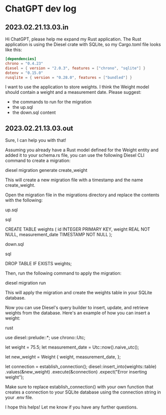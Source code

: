 # ChatGPT dev log

## 2023.02.21.13.03.in

Hi ChatGPT, please help me expand my Rust application.
The Rust application is using the Diesel crate with SQLite, so my Cargo.toml file looks like this:
```toml
[dependencies]
chrono = "0.4.23"
diesel = { version = "2.0.3", features = ["chrono", "sqlite"] }
dotenv = "0.15.0"
rusqlite = { version = "0.28.0", features = ["bundled"] }
```
I want to use the application to store weights. I think the Weight model should contain a weight and a measurement date.
Please suggest:
- the commands to run for the migration
- the up.sql
- the down.sql content

## 2023.02.21.13.03.out

Sure, I can help you with that!

Assuming you already have a Rust model defined for the Weight entity and added it to your schema.rs file, you can use the following Diesel CLI command to create a migration:

diesel migration generate create_weight

This will create a new migration file with a timestamp and the name create_weight.

Open the migration file in the migrations directory and replace the contents with the following:

up.sql

sql

CREATE TABLE weights (
    id INTEGER PRIMARY KEY,
    weight REAL NOT NULL,
    measurement_date TIMESTAMP NOT NULL
);

down.sql

sql

DROP TABLE IF EXISTS weights;

Then, run the following command to apply the migration:

diesel migration run

This will apply the migration and create the weights table in your SQLite database.

Now you can use Diesel's query builder to insert, update, and retrieve weights from the database. Here's an example of how you can insert a weight:

rust

use diesel::prelude::*;
use chrono::Utc;

let weight = 75.5;
let measurement_date = Utc::now().naive_utc();

let new_weight = Weight {
    weight,
    measurement_date,
};

let connection = establish_connection();
diesel::insert_into(weights::table)
    .values(&new_weight)
    .execute(&connection)
    .expect("Error inserting weight");

Make sure to replace establish_connection() with your own function that creates a connection to your SQLite database using the connection string in your .env file.

I hope this helps! Let me know if you have any further questions.